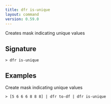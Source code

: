 ```yaml
---
title: dfr is-unique
layout: command
version: 0.59.0
---
```


Creates mask indicating unique values

## Signature

```> dfr is-unique ```

## Examples

Create mask indicating unique values
```shell
> [5 6 6 6 8 8 8] | dfr to-df | dfr is-unique
```
